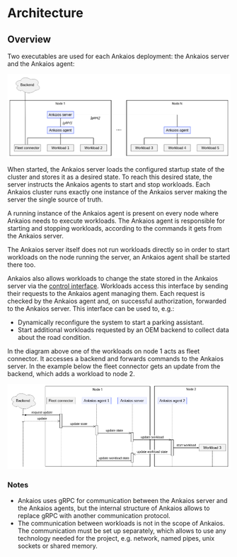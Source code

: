 # Architecture

## Overview

Two executables are used for each Ankaios deployment: the Ankaios server and the Ankaios agent:

![Architecture Overview](assets/architecture_overview.png)

When started, the Ankaios server loads the configured startup state of the cluster and stores it as a desired state. To reach this desired state, the server instructs the Ankaios agents to start and stop workloads.
Each Ankaios cluster runs exactly one instance of the Ankaios server making the server the single source of truth.

A running instance of the Ankaios agent is present on every node where Ankaios needs to execute workloads.
The Ankaios agent is responsible for starting and stopping workloads, according to the commands it gets from the Ankaios server.

The Ankaios server itself does not run workloads directly so in order to start workloads on the node running the server, an Ankaios agent shall be started there too.

Ankaios also allows workloads to change the state stored in the Ankaios server via the [control interface](./reference/control-interface.md).
Workloads access this interface by sending their requests to the Ankaios agent managing them. Each request is checked by the Ankaios agent and, on successful authorization, forwarded to the Ankaios server.
This interface can be used to, e.g.:

- Dynamically reconfigure the system to start a parking assistant.
- Start additional workloads requested by an OEM backend to collect data about the road condition.

In the diagram above one of the workloads on <nobr>node 1</nobr> acts as fleet connector.
It accesses a backend and forwards commands to the Ankaios server.
In the example below the fleet connector gets an update from the backend, which adds a workload to <nobr>node 2</nobr>.

![Example sequence with cluster configuration manager](assets/architecture_sequence.png)

### Notes

- Ankaios uses gRPC for communication between the Ankaios server and the Ankaios agents,
  but the internal structure of Ankaios allows to replace gRPC with another communication protocol.
- The communication between workloads is not in the scope of Ankaios.
  The communication must be set up separately,
  which allows to use any technology needed for the project, e.g. network, named pipes, unix sockets or shared memory.
